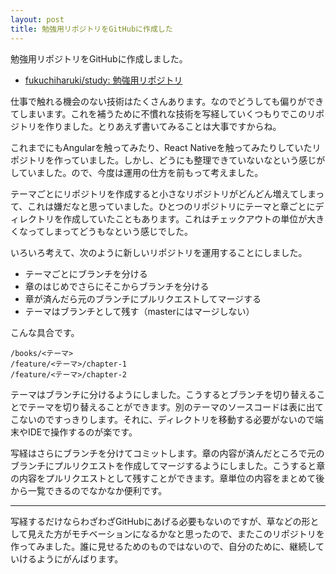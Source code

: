 ```yaml
---
layout: post
title: 勉強用リポジトリをGitHubに作成した
---
```


勉強用リポジトリをGitHubに作成しました。

- [fukuchiharuki/study: 勉強用リポジトリ](https://github.com/fukuchiharuki/study)

仕事で触れる機会のない技術はたくさんあります。なのでどうしても偏りができてしまいます。これを補うために不慣れな技術を写経していくつもりでこのリポジトリを作りました。とりあえず書いてみることは大事ですからね。

これまでにもAngularを触ってみたり、React Nativeを触ってみたりしていたリポジトリを作っていました。しかし、どうにも整理できていないなという感じがしていました。ので、今度は運用の仕方を前もって考えました。

テーマごとにリポジトリを作成すると小さなリポジトリがどんどん増えてしまって、これは嫌だなと思っていました。ひとつのリポジトリにテーマと章ごとにディレクトリを作成していたこともあります。これはチェックアウトの単位が大きくなってしまってどうもなという感じでした。

いろいろ考えて、次のように新しいリポジトリを運用することにしました。

- テーマごとにブランチを分ける
- 章のはじめでさらにそこからブランチを分ける
- 章が済んだら元のブランチにプルリクエストしてマージする
- テーマはブランチとして残す（masterにはマージしない）

こんな具合です。

```
/books/<テーマ>
/feature/<テーマ>/chapter-1
/feature/<テーマ>/chapter-2
```

テーマはブランチに分けるようにしました。こうするとブランチを切り替えることでテーマを切り替えることができます。別のテーマのソースコードは表に出てこないのですっきりします。それに、ディレクトリを移動する必要がないので端末やIDEで操作するのが楽です。

写経はさらにブランチを分けてコミットします。章の内容が済んだところで元のブランチにプルリクエストを作成してマージするようにしました。こうすると章の内容をプルリクエストとして残すことができます。章単位の内容をまとめて後から一覧できるのでなかなか便利です。

----

写経するだけならわざわざGitHubにあげる必要もないのですが、草などの形として見えた方がモチベーションになるかなと思ったので、またこのリポジトリを作ってみました。誰に見せるためのものではないので、自分のために、継続していけるようにがんばります。
